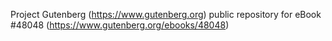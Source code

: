 Project Gutenberg (https://www.gutenberg.org) public repository for eBook #48048 (https://www.gutenberg.org/ebooks/48048)
